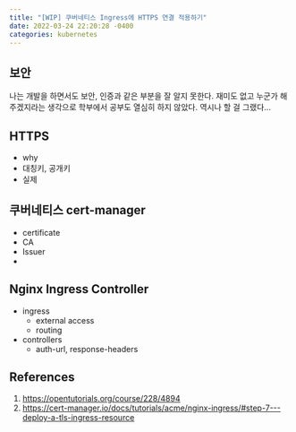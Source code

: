 ```yaml
---
title: "[WIP] 쿠버네티스 Ingress에 HTTPS 연결 적용하기"
date: 2022-03-24 22:20:28 -0400
categories: kubernetes
---
```


<script type="text/x-mathjax-config">
MathJax.Hub.Config({
    displayAlign: "left"
});
</script>

## 보안 ##

나는 개발을 하면서도 보안, 인증과 같은 부분을 잘 알지 못한다.
재미도 없고 누군가 해주겠지라는 생각으로 학부에서 공부도 열심히 하지 않았다.
역시나 할 걸 그랬다...

## HTTPS ##

- why
- 대칭키, 공개키
- 실제

## 쿠버네티스 cert-manager ##

- certificate
- CA
- Issuer
- 


## Nginx Ingress Controller ##

- ingress
  - external access
  - routing
- controllers
  - auth-url, response-headers

## References ##

1. https://opentutorials.org/course/228/4894
2. https://cert-manager.io/docs/tutorials/acme/nginx-ingress/#step-7---deploy-a-tls-ingress-resource
